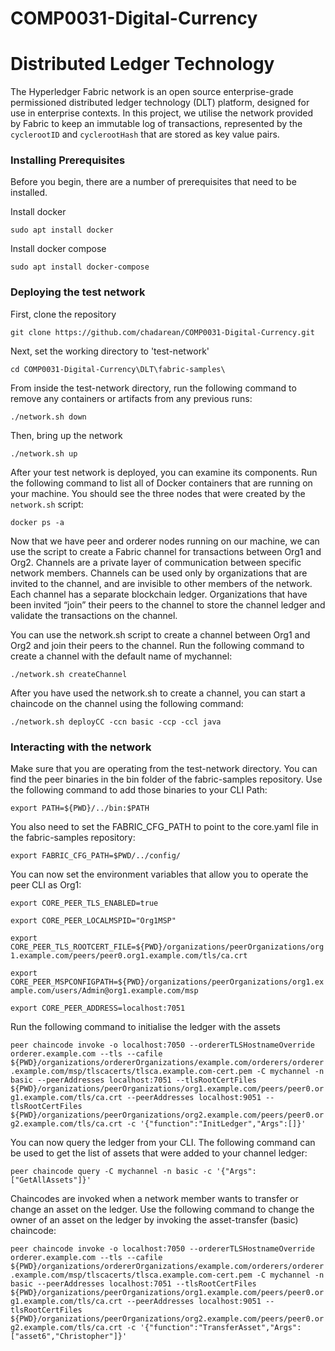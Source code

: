# COMP0031-Digital-Currency  

# Distributed Ledger Technology 
The Hyperledger Fabric network is an open source enterprise-grade permissioned distributed ledger technology (DLT) platform, 
designed for use in enterprise contexts. In this project, we utilise the network provided by Fabric to keep an immutable log of transactions, represented by the `cyclerootID` and `cyclerootHash` that are stored as key value pairs. 

### Installing Prerequisites
Before you begin, there are a number of prerequisites that need to be installed.

Install docker

`sudo apt install docker`

Install docker compose

`sudo apt install docker-compose`

### Deploying the test network

First, clone the repository

`git clone https://github.com/chadarean/COMP0031-Digital-Currency.git`

Next, set the working directory to 'test-network'

`cd COMP0031-Digital-Currency\DLT\fabric-samples\`

From inside the test-network directory, run the following command to remove any containers or artifacts from any previous runs:

`./network.sh down`

Then, bring up the network

`./network.sh up`

After your test network is deployed, you can examine its components. Run the following command to list all of Docker containers that are running on your machine. You should see the three nodes that were created by the `network.sh` script:

`docker ps -a`

Now that we have peer and orderer nodes running on our machine, we can use the script to create a Fabric channel for transactions between Org1 and Org2. Channels are a private layer of communication between specific network members. Channels can be used only by organizations that are invited to the channel, and are invisible to other members of the network. Each channel has a separate blockchain ledger. Organizations that have been invited “join” their peers to the channel to store the channel ledger and validate the transactions on the channel.

You can use the network.sh script to create a channel between Org1 and Org2 and join their peers to the channel. Run the following command to create a channel with the default name of mychannel:

`./network.sh createChannel`

After you have used the network.sh to create a channel, you can start a chaincode on the channel using the following command:

`./network.sh deployCC -ccn basic -ccp -ccl java`

### Interacting with the network

Make sure that you are operating from the test-network directory. You can find the peer binaries in the bin folder of the fabric-samples repository. Use the following command to add those binaries to your CLI Path:

`export PATH=${PWD}/../bin:$PATH`

You also need to set the FABRIC_CFG_PATH to point to the core.yaml file in the fabric-samples repository:

`export FABRIC_CFG_PATH=$PWD/../config/`

You can now set the environment variables that allow you to operate the peer CLI as Org1:

`export CORE_PEER_TLS_ENABLED=true`

`export CORE_PEER_LOCALMSPID="Org1MSP"`

`export CORE_PEER_TLS_ROOTCERT_FILE=${PWD}/organizations/peerOrganizations/org1.example.com/peers/peer0.org1.example.com/tls/ca.crt`

`export CORE_PEER_MSPCONFIGPATH=${PWD}/organizations/peerOrganizations/org1.example.com/users/Admin@org1.example.com/msp`

`export CORE_PEER_ADDRESS=localhost:7051`

Run the following command to initialise the ledger with the assets

`peer chaincode invoke -o localhost:7050 --ordererTLSHostnameOverride orderer.example.com --tls --cafile ${PWD}/organizations/ordererOrganizations/example.com/orderers/orderer.example.com/msp/tlscacerts/tlsca.example.com-cert.pem -C mychannel -n basic --peerAddresses localhost:7051 --tlsRootCertFiles ${PWD}/organizations/peerOrganizations/org1.example.com/peers/peer0.org1.example.com/tls/ca.crt --peerAddresses localhost:9051 --tlsRootCertFiles ${PWD}/organizations/peerOrganizations/org2.example.com/peers/peer0.org2.example.com/tls/ca.crt -c '{"function":"InitLedger","Args":[]}'`

You can now query the ledger from your CLI. The following command can be used to get the list of assets that were added to your channel ledger:

`peer chaincode query -C mychannel -n basic -c '{"Args":["GetAllAssets"]}'`

Chaincodes are invoked when a network member wants to transfer or change an asset on the ledger. Use the following command to change the owner of an asset on the ledger by invoking the asset-transfer (basic) chaincode:

`peer chaincode invoke -o localhost:7050 --ordererTLSHostnameOverride orderer.example.com --tls --cafile ${PWD}/organizations/ordererOrganizations/example.com/orderers/orderer.example.com/msp/tlscacerts/tlsca.example.com-cert.pem -C mychannel -n basic --peerAddresses localhost:7051 --tlsRootCertFiles ${PWD}/organizations/peerOrganizations/org1.example.com/peers/peer0.org1.example.com/tls/ca.crt --peerAddresses localhost:9051 --tlsRootCertFiles ${PWD}/organizations/peerOrganizations/org2.example.com/peers/peer0.org2.example.com/tls/ca.crt -c '{"function":"TransferAsset","Args":["asset6","Christopher"]}'`

